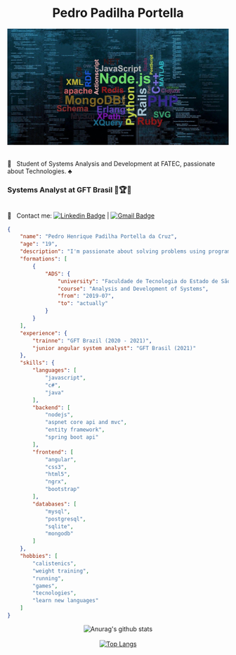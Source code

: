 <h1 align="center">Pedro Padilha Portella</h1> 
<img width="auto" src="https://github.com/PedroPadilhaPortella/PedroPadilhaPortella/blob/master/index.jpg">

 <br/> :purple_heart: &nbsp; Student of Systems Analysis and Development at FATEC, passionate about Technologies. :clubs:
  ### Systems Analyst at GFT Brasil :gem::trophy::gem:
  
<br/> :email: &nbsp; Contact me: [![Linkedin Badge](https://img.shields.io/badge/-PedroPortella-blue?style=flat-square&logo=Linkedin&logoColor=white&link=https://www.linkedin.com/in/pedro-padilha-portella-02a67318a/)](https://www.linkedin.com/in/pedro-padilha-portella-02a67318a/) 
| 
[![Gmail Badge](https://img.shields.io/badge/-pedro.kadjin.sg@gmail.com-c14438?style=flat-square&logo=Gmail&logoColor=white&link=mailto:pedro.kadjin.sg@gmail.com)](mailto:pedro.kadjin.sg@gmail.com)

```json
{
    "name": "Pedro Henrique Padilha Portella da Cruz",
    "age": "19",
    "description": "I'm passionate about solving problems using programming",
    "formations": [
        {
            "ADS": {
                "university": "Faculdade de Tecnologia do Estado de São Paulo - Zona Sul",
                "course": "Analysis and Development of Systems",
                "from": "2019-07",
                "to": "actually"
            }
        }
    ],
    "experience": {
        "trainne": "GFT Brazil (2020 - 2021)",
        "junior angular system analyst": "GFT Brasil (2021)"
    },
    "skills": {
        "languages": [
            "javascript",
            "c#",
            "java"
        ],
        "backend": [
            "nodejs",
            "aspnet core api and mvc",
            "entity framework",
            "spring boot api"
        ],
        "frontend": [
            "angular",
            "css3",
            "html5",
            "ngrx",
            "bootstrap"
        ],
        "databases": [
            "mysql",
            "postgresql",
            "sqlite",
            "mongodb"
        ]
    },
    "hobbies": [
        "calistenics",
        "weight training",
        "running",
        "games",
        "tecnologies",
        "learn new languages"
    ]
}

```

<div align="center">

![Anurag's github stats](https://github-readme-stats.vercel.app/api?username=pedropadilhaportella&show_icons=true&theme=tokyonight)<br/><br/>
[![Top Langs](https://github-readme-stats.vercel.app/api/top-langs/?username=pedropadilhaportella&layout=compact&show_icons=true&theme=tokyonight)](https://github.com/eeikee/github-readme-stats)

 </div>
